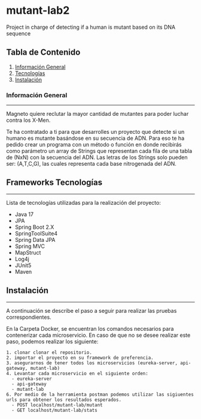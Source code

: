 # mutant-lab2
Project in charge of detecting if a human is mutant based on its DNA sequence

## Tabla de Contenido
1. [Información General](#general-info)
2. [Tecnologías](#technologies)
3. [Instalación](#installation)

### Información General
***
Magneto quiere reclutar la mayor cantidad de mutantes para poder luchar contra los X-Men.

Te ha contratado a ti para que desarrolles un proyecto que detecte si un humano es mutante basándose en su secuencia de ADN.
Para eso te ha pedido crear un programa con un método o función en donde recibirás como parámetro un array de Strings que representan cada fila de una tabla de (NxN) con la secuencia del ADN. Las letras de los Strings solo pueden ser: (A,T,C,G), las cuales representa cada base nitrogenada del ADN.

## Frameworks Tecnologías
***
Lista de tecnologías utilizadas para la realización del proyecto: 
* Java 17
* JPA
* Spring Boot 2.X
* SpringToolSuite4
* Spring Data JPA
* Spring MVC
* MapStruct
* Log4j
* JUnit5
* Maven


## Instalación
***
A continuación se describe el paso a seguir para realizar las pruebas correspondientes.

En la Carpeta Docker, se encuentran los comandos necesarios para contenerizar cada microservicio. En caso de que no se desee
realizar este paso, podemos realizar los siguiente:

```
1. clonar clonar el repositorio.
2. importar el proyecto en su framework de preferencia.
3. asegurarnos de tener todos los microservicios (eureka-server, api-gateway, mutant-lab)
4. Levantar cada microservicio en el siguiente orden:
  - eureka-server
  - api-gateway
  - mutant-lab
6. Por medio de la herramienta postman podemos utilizar las sigiuentes urls para obtener los resultados esperados.
  - POST localhost/mutant-lab/mutant
  - GET localhost/mutant-lab/stats

